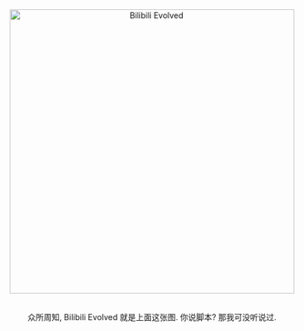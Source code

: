 <div align="center"><img id="Bilibili-Evolved" width="500" alt="Bilibili Evolved" src="https://cdn.jsdelivr.net/gh/the1812/Bilibili-Evolved@preview/images/bilibili-evolved-wide-color.svg"></div>
<br>
<div align="center">

众所周知, Bilibili Evolved 就是上面这张图. 你说脚本? 那我可没听说过.

</div>
